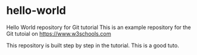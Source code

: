 # hello-world
Hello World repository for Git tutorial
This is an example repository for the Git tutoial on https://www.w3schools.com

This repository is built step by step in the tutorial.
This is a good tuto.
